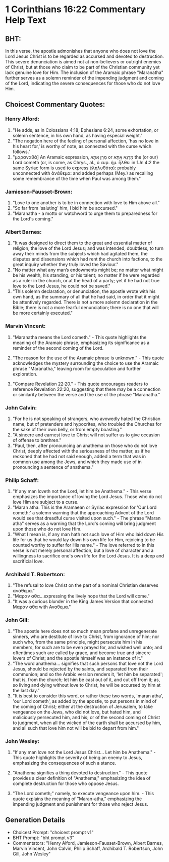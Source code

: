 # 1 Corinthians 16:22 Commentary Help Text

## BHT:
In this verse, the apostle admonishes that anyone who does not love the Lord Jesus Christ is to be regarded as accursed and devoted to destruction. This severe denunciation is aimed not at non-believers or outright enemies of Christ, but at those who claim to be part of the Christian community yet lack genuine love for Him. The inclusion of the Aramaic phrase "Maranatha" further serves as a solemn reminder of the impending judgment and coming of the Lord, indicating the severe consequences for those who do not love Him.

## Choicest Commentary Quotes:
### Henry Alford:
1. "He adds, as in Colossians 4:18; Ephesians 6:24, some exhortation, or solemn sentence, in his own hand, as having especial weight."
2. "The negation here of the feeling of personal affection, 'has no love in his heart for,' is worthy of note, as connected with the curse which follows."
3. "μαραναθά] An Aramaic expression, מָרַן אֲתָא or מָרָנָא אֲתָא the (or our) Lord cometh (or, is come, as Chrys., al., ὁ κυρ. ἡμ. ἦλθε: in 1Jn 4:2 the same Syriac form is used to express ἐληλυθότα): probably unconnected with ἀνάθεμα: and added perhaps (Mey.) as recalling some remembrance of the time when Paul was among them."

### Jamieson-Fausset-Brown:
1. "Love to one another is to be in connection with love to Him above all."
2. "So far from 'saluting' him, I bid him be accursed."
3. "Maranatha - a motto or watchword to urge them to preparedness for the Lord's coming."

### Albert Barnes:
1. "It was designed to direct them to the great and essential matter of religion, the love of the Lord Jesus; and was intended, doubtless, to turn away their minds from the subjects which had agitated them, the disputes and dissensions which had rent the church into factions, to the great inquiry whether they truly loved the Saviour."
2. "No matter what any man’s endowments might be; no matter what might be his wealth, his standing, or his talent; no matter if he were regarded as a ruler in the church, or at the head of a party; yet if he had not true love to the Lord Jesus, he could not be saved."
3. "This solemn declaration, or denunciation, the apostle wrote with his own hand, as the summary of all that he had said, in order that it might be attentively regarded. There is not a more solemn declaration in the Bible; there is not a more fearful denunciation; there is no one that will be more certainly executed."

### Marvin Vincent:
1. "Maranatha means the Lord cometh." - This quote highlights the meaning of the Aramaic phrase, emphasizing its significance as a reminder of the second coming of the Lord.

2. "The reason for the use of the Aramaic phrase is unknown." - This quote acknowledges the mystery surrounding the choice to use the Aramaic phrase "Maranatha," leaving room for speculation and further exploration.

3. "Compare Revelation 22:20." - This quote encourages readers to reference Revelation 22:20, suggesting that there may be a connection or similarity between the verse and the use of the phrase "Maranatha."

### John Calvin:
1. "For he is not speaking of strangers, who avowedly hated the Christian name, but of pretenders and hypocrites, who troubled the Churches for the sake of their own belly, or from empty boasting."
2. "A sincere and earnest love to Christ will not suffer us to give occasion of offense to brethren."
3. "Paul, then, after pronouncing an anathema on those who do not love Christ, deeply affected with the seriousness of the matter, as if he reckoned that he had not said enough, added a term that was in common use among the Jews, and which they made use of in pronouncing a sentence of anathema."

### Philip Schaff:
1. "If any man loveth not the Lord, let him be Anathema." - This verse emphasizes the importance of loving the Lord Jesus. Those who do not love Him are subject to a curse.
2. "Maran atha. This is the Aramaean or Syriac expression for 'Our Lord cometh;' a solemn warning that the approaching Advent of the Lord would see that dreadful curse visited upon such." - The phrase "Maran atha" serves as a warning that the Lord's coming will bring judgment upon those who do not love Him.
3. "What I mean is, if any man hath not such love of Him who laid down His life for us that he would lay down his own life for Him, rejoicing to be counted worthy to suffer for His name." - The love referred to in this verse is not merely personal affection, but a love of character and a willingness to sacrifice one's own life for the Lord Jesus. It is a deep and sacrificial love.

### Archibald T. Robertson:
1. "The refusal to love Christ on the part of a nominal Christian deserves αναθεμα."
2. "Μαραν αθα...expressing the lively hope that the Lord will come."
3. "It was a curious blunder in the King James Version that connected Μαραν αθα with Αναθεμα."

### John Gill:
1. "The apostle here does not so much mean profane and unregenerate sinners, who are destitute of love to Christ, from ignorance of him; nor such who, from the same principle, might persecute him in his members, for such are to be even prayed for, and wished well unto; and oftentimes such are called by grace, and become true and sincere lovers of Christ; and the apostle himself was an instance of it."
2. "The word anathema... signifies that such persons that love not the Lord Jesus, should be rejected by the saints, and separated from their communion; and so the Arabic version renders it, 'let him be separated'; that is, from the church; let him be cast out of it, and cut off from it; as, so living and dying without love to Christ, he will be accursed by him at the last day."
3. "It is best to consider this word, or rather these two words, 'maran atha', 'our Lord cometh', as added by the apostle, to put persons in mind of the coming of Christ; either at the destruction of Jerusalem, to take vengeance on the Jews, who did not love, but hated him, and maliciously persecuted him, and his; or of the second coming of Christ to judgment, when all the wicked of the earth shall be accursed by him, and all such that love him not will be bid to depart from him."

### John Wesley:
1. "If any man love not the Lord Jesus Christ... Let him be Anathema." - This quote highlights the severity of being an enemy to Jesus, emphasizing the consequences of such a stance.

2. "Anathema signifies a thing devoted to destruction." - This quote provides a clear definition of "Anathema," emphasizing the idea of complete destruction for those who oppose Jesus.

3. "The Lord cometh;" namely, to execute vengeance upon him. - This quote explains the meaning of "Maran-atha," emphasizing the impending judgment and punishment for those who reject Jesus.


## Generation Details
- Choicest Prompt: "choicest prompt v1"
- BHT Prompt: "bht prompt v3"
- Commentators: "Henry Alford, Jamieson-Fausset-Brown, Albert Barnes, Marvin Vincent, John Calvin, Philip Schaff, Archibald T. Robertson, John Gill, John Wesley"
